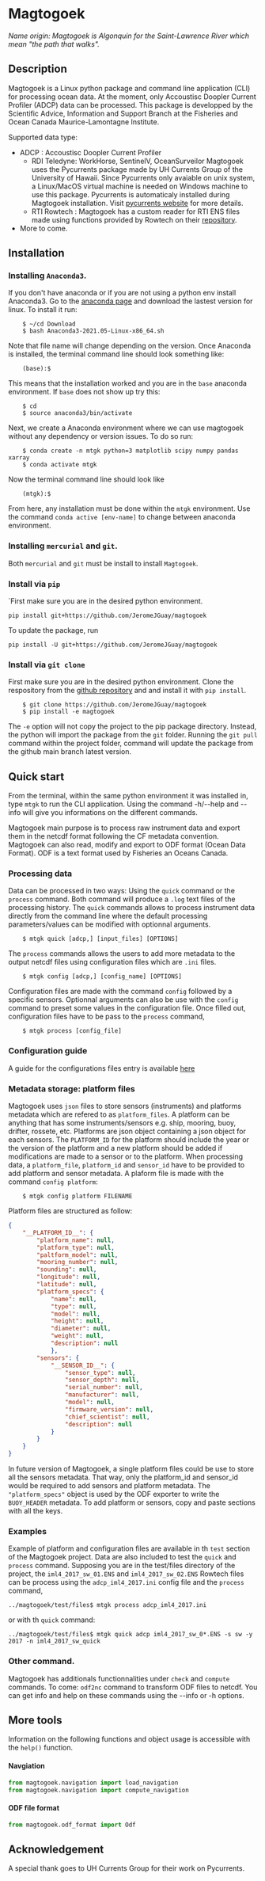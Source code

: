 # Magtogoek 
*Name origin: Magtogoek is Algonquin for the Saint-Lawrence River which mean "the path that walks".*
## Description
Magtogoek is a Linux python package and command line application (CLI) for processing ocean data. 
At the moment, only Accoustisc Doopler Current Profiler (ADCP) data can be processed. 
This package is developped by the Scientific Advice, Information and Support Branch at the Fisheries and Ocean Canada Maurice-Lamontagne Institute.

Supported data type:

* ADCP : Accoustisc Doopler Current Profiler
  - RDI Teledyne: WorkHorse, SentinelV, OceanSurveilor 
    Magtogoek uses the Pycurrents package made by UH Currents Group of the University of Hawaii.
    Since Pycurrents only avaiable on unix system, a Linux/MacOS virtual machine is needed on Windows machine to use this package.
    Pycurrents is automaticaly installed during Magtogoek installation.
    Visit [pycurrents website](https://currents.soest.hawaii.edu/ocn_data_analysis/installation.html) for more details.
  - RTI Rowtech : 
    Magtogoek has a custom reader for RTI ENS files made using functions provided by Rowtech on
    their [repository](https://github.com/rowetechinc/RTI).
* More to come.

## Installation
### Installing `Anaconda3`.
If you don't have anaconda or if you are not using a python env install Anaconda3.
Go to the [anaconda page](https://repo.anaconda.com/archive/Anaconda3-2021.05-Linux-x86_64.sh) and download the lastest version for linux.
To install it run:
```shell
    $ ~/cd Download
    $ bash Anaconda3-2021.05-Linux-x86_64.sh
```
Note that file name will change depending on the version.
Once Anaconda is installed, the terminal command line should look something like:
```shell
    (base):$ 
```   
This means that the installation worked and you are in the `base` anaconda environment.
If `base` does not show up try this:
```shell
    $ cd 
    $ source anaconda3/bin/activate
```
Next, we create a Anaconda environment where we can use magtogoek without any dependency or version issues.
To do so run:
```shell
    $ conda create -n mtgk python=3 matplotlib scipy numpy pandas xarray 
    $ conda activate mtgk 
```
Now the terminal command line should look like
```shell
    (mtgk):$ 
```
From here, any installation must be done within the `mtgk` environment.
Use the command `conda active [env-name]` to change between anaconda environment.
### Installing `mercurial` and `git`.
Both `mercurial` and `git` must be install to install `Magtogoek`. 

### Install via `pip`
`First make sure you are in the desired python environment.
```shell
pip install git+https://github.com/JeromeJGuay/magtogoek
```
To update the package, run
```shell
pip install -U git+https://github.com/JeromeJGuay/magtogoek
```
### Install via `git clone`
First make sure you are in the desired python environment.
Clone the respository from the [github repository](https://github.com/JeromeJGuay/magtogoek) and and install it with `pip install`. 
```shell
    $ git clone https://github.com/JeromeJGuay/magtogoek
    $ pip install -e magtogoek
```
The `-e` option will not copy the project to the pip package directory. 
Instead, the python will import the package from the `git` folder.
Running the `git pull` command within the project folder, command will update the package from the github main branch latest version.
<!---
### Requirements
Magtogoek uses the external python package pycurrents made by UH Currents Group at the University of Hawaii to process Teledyne ADCP data. 
Pycurrents is only available on unix system.
Pycurrents can be clone from their [mercurial respository](https://currents.soest.hawaii.edu/hgstage/pycurrents) and install with `pip install`.
```shell
    $ hg clone https://currents.soest.hawaii.edu/hgstage/pycurrents
    $ pip install pycurrents
```
-->
## Quick start
From the terminal, within the same python environment it was installed in, type `mtgk` to run the CLI application. 
Using the command -h/--help and --info will give you informations on the different commands.

Magtogoek main purpose is to process raw instrument data and export them in the netcdf format following the CF metadata convention. 
Magtogoek can also read, modify and export to ODF format (Ocean Data Format).
ODF is a text format used by Fisheries an Oceans Canada.

### Processing data
Data can be processed in two ways: Using the `quick` command or the `process` command. 
Both command will produce a `.log` text files of the processing history.
The `quick` commands allows to process instrument data directly from the command line where the default processing parameters/values can be modified with optionnal arguments.
```Shell
    $ mtgk quick [adcp,] [input_files] [OPTIONS]
```
The `process` commands allows the users to add more metadata to the output netcdf files using configuration files which are `.ini` files.
```Shell
    $ mtgk config [adcp,] [config_name] [OPTIONS]
```
Configuration files are made with the command `config` followed by a specific sensors. 
Optionnal arguments can also be use with the `config` command to preset some values in the configuration file.
Once filled out, configuration files have to be pass to the `process` command,
```Shell
    $ mtgk process [config_file]
```
### Configuration guide
A guide for the configurations files entry is available [here](config_user_guide.md)

### Metadata storage: platform files
Magtogoek uses `json` files to store sensors (instruments) and platforms metadata which are refered to as `platform_files`.
A platform can be anything that has some instruments/sensors e.g. ship, mooring, buoy, drifter, rossete, etc.
Platforms are json object containing a json object for each sensors. 
The `PLATFORM_ID` for the platform should include the year or the version of the platform and a new platform should be added if modifications are made to a sensor or to the platform.
When processing data, a `platform_file`, `platform_id` and `sensor_id` have to be provided to add platform and sensor metadata.
A plaform file is made with the command `config platform`:
```Shell
    $ mtgk config platform FILENAME 
```
Platform files are structured as follow:

```json
{
    "__PLATFORM_ID__": {
        "platform_name": null,
        "platform_type": null,
        "paltform_model": null,
        "mooring_number": null,
        "sounding": null,
        "longitude": null,
        "latitude": null,
        "platform_specs": {
            "name": null,
            "type": null,
            "model": null,
            "height": null,
            "diameter": null,
            "weight": null,
            "description": null
            },
        "sensors": {
            "__SENSOR_ID__": {
                "sensor_type": null,
                "sensor_depth": null,
                "serial_number": null,
                "manufacturer": null,
                "model": null,
                "firmware_version": null,
                "chief_scientist": null,
                "description": null
            }
        }
    }
}
```
In future version of Magtogoek, a single platform files could be use to store all the sensors metadata. 
That way, only the platform\_id and sensor\_id would be required to add sensors and platform metadata. 
The `"platform_specs"` object is used by the ODF exporter to write the `BUOY_HEADER` metadata.
To add platform or sensors, copy and paste sections with all the keys.
### Examples
Example of platform and configuration files are available in th `test` section of the Magtogoek project. 
Data are also included to test the `quick` and `process` command.
Supposing you are in the test/files directory of the project, the `iml4_2017_sw_01.ENS` and `iml4_2017_sw_02.ENS` Rowtech files can be process using the `adcp_iml4_2017.ini` config file and the `process` command,
```shell
../magtogoek/test/files$ mtgk process adcp_iml4_2017.ini
```
or with th `quick` command:
```shell
../magtogoek/test/files$ mtgk quick adcp iml4_2017_sw_0*.ENS -s sw -y 2017 -n iml4_2017_sw_quick
```


### Other command.

Magtogoek has additionals functionnalities under `check` and `compute` commands.
To come: `odf2nc` command to transform ODF files to netcdf.
You can get info and help on these commands using the --info or -h options.

## More tools
Information on the following functions and object usage is accessible with the `help()` function.
#### Navgiation 
```python
from magtogoek.navigation import load_navigation
from magtogoek.navigation import compute_navigation
```
#### ODF file format
```python
from magtogoek.odf_format import Odf
```
## Acknowledgement
A special thank goes to UH Currents Group for their work on Pycurrents.

